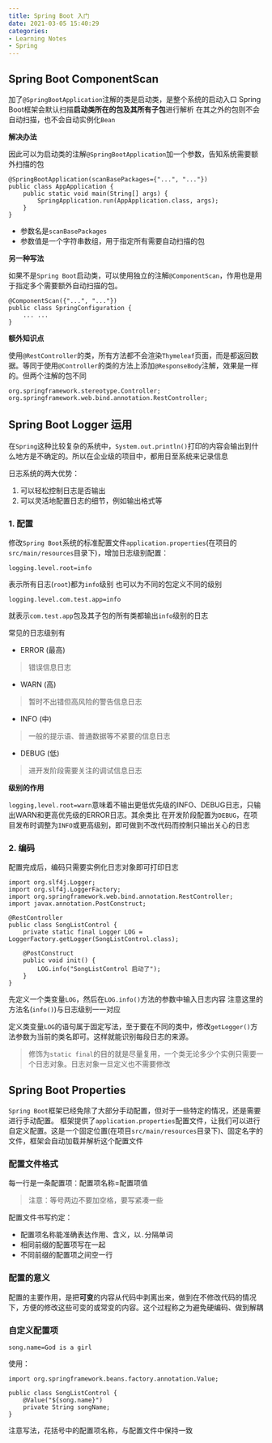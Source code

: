 ```yaml
---
title: Spring Boot 入门
date: 2021-03-05 15:40:29
categories:
- Learning Notes
- Spring
---
```

## Spring Boot ComponentScan

加了`@SpringBootApplication`注解的类是启动类，是整个系统的启动入口
Spring Boot框架会默认扫描**启动类所在的包及其所有子包**进行解析
在其之外的包则不会自动扫描，也不会自动实例化`Bean`

**解决办法**

因此可以为启动类的注解`@SpringBootApplication`加一个参数，告知系统需要额外扫描的包

    @SpringBootApplication(scanBasePackages={"...", "..."})
    public class AppApplication {
        public static void main(String[] args) {
            SpringApplication.run(AppApplication.class, args);
        }
    }
- 参数名是`scanBasePackages`
- 参数值是一个字符串数组，用于指定所有需要自动扫描的包

**另一种写法**

如果不是`Spring Boot`启动类，可以使用独立的注解`@ComponentScan`，作用也是用于指定多个需要额外自动扫描的包。

    @ComponentScan({"...", "..."})
    public class SpringConfiguration {
        ... ...
    }

**额外知识点**

使用`@RestController`的类，所有方法都不会渲染`Thymeleaf`页面，而是都返回数据。等同于使用`@Controller`的类的方法上添加`@ResponseBody`注解，效果是一样的。但两个注解的包不同

    org.springframework.stereotype.Controller;
    org.springframework.web.bind.annotation.RestController;

## Spring Boot Logger 运用

在`Spring`这种比较复杂的系统中，`System.out.println()`打印的内容会输出到什么地方是不确定的。所以在企业级的项目中，都用日至系统来记录信息

日志系统的两大优势：
1. 可以轻松控制日志是否输出
2. 可以灵活地配置日志的细节，例如输出格式等

### 1. 配置

修改`Spring Boot`系统的标准配置文件`application.properties`(在项目的`src/main/resources`目录下)，增加日志级别配置：

    logging.level.root=info
表示所有日志(`root`)都为`info`级别
也可以为不同的包定义不同的级别

    logging.level.com.test.app=info
就表示`com.test.app`包及其子包的所有类都输出`info`级别的日志

常见的日志级别有

- ERROR (最高)
> 错误信息日志
- WARN  (高)
> 暂时不出错但高风险的警告信息日志
- INFO  (中)
> 一般的提示语、普通数据等不紧要的信息日志
- DEBUG (低)
> 进开发阶段需要关注的调试信息日志

**级别的作用**

`logging,level.root=warn`意味着不输出更低优先级的INFO、DEBUG日志，只输出WARN和更高优先级的ERROR日志。其余类比
在开发阶段配置为`DEBUG`，在项目发布时调整为`INFO`或更高级别，即可做到不改代码而控制只输出关心的日志

### 2. 编码

配置完成后，编码只需要实例化日志对象即可打印日志

    import org.slf4j.Logger;
    import org.slf4j.LoggerFactory;
    import org.springframework.web.bind.annotation.RestController;
    import javax.annotation.PostConstruct;

    @RestController
    public class SongListControl {
        private static final Logger LOG = LoggerFactory.getLogger(SongListControl.class);

        @PostConstruct
        public void init() {
            LOG.info("SongListControl 启动了");
        }
    }

先定义一个类变量`LOG`，然后在`LOG.info()`方法的参数中输入日志内容
注意这里的方法名(`info()`)与日志级别一一对应

定义类变量`LOG`的语句属于固定写法，至于要在不同的类中，修改`getLogger()`方法参数为当前的类名即可。这样就能识别每段日志的来源。

> 修饰为`static final`的目的就是尽量复用，一个类无论多少个实例只需要一个日志对象。日志对象一旦定义也不需要修改

## Spring Boot Properties

`Spring Boot`框架已经免除了大部分手动配置，但对于一些特定的情况，还是需要进行手动配置。
框架提供了`application.properties`配置文件，让我们可以进行自定义配置。这是一个固定位置(在项目`src/main/resources`目录下)、固定名字的文件，框架会自动加载并解析这个配置文件

### 配置文件格式

每一行是一条配置项：配置项名称=配置项值
> 注意：等号两边不要加空格，要写紧凑一些

配置文件书写约定：
- 配置项名称能准确表达作用、含义，以`.`分隔单词
- 相同前缀的配置项写在一起
- 不同前缀的配置项之间空一行

### 配置的意义

配置的主要作用，是把**可变**的内容从代码中剥离出来，做到在不修改代码的情况下，方便的修改这些可变的或常变的内容。这个过程称之为避免硬编码、做到解耦

### 自定义配置项

    song.name=God is a girl

使用：

    import org.springframework.beans.factory.annotation.Value;

    public class SongListControl {
        @Value("${song.name}")
        private String songName;
    }

注意写法，花括号中的配置项名称，与配置文件中保持一致

